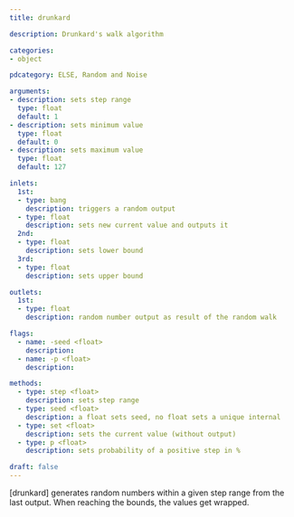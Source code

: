 ```yaml
---
title: drunkard

description: Drunkard's walk algorithm

categories:
- object

pdcategory: ELSE, Random and Noise

arguments:
- description: sets step range
  type: float
  default: 1
- description: sets minimum value
  type: float
  default: 0
- description: sets maximum value
  type: float
  default: 127

inlets:
  1st:
  - type: bang
    description: triggers a random output
  - type: float
    description: sets new current value and outputs it
  2nd:
  - type: float
    description: sets lower bound
  3rd:
  - type: float
    description: sets upper bound

outlets:
  1st:
  - type: float
    description: random number output as result of the random walk

flags:
  - name: -seed <float>
    description:
  - name: -p <float>
    description:

methods:
  - type: step <float>
    description: sets step range
  - type: seed <float>
    description: a float sets seed, no float sets a unique internal
  - type: set <float>
    description: sets the current value (without output)
  - type: p <float>
    description: sets probability of a positive step in %

draft: false
---
```


[drunkard] generates random numbers within a given step range from the last output. When reaching the bounds, the values get wrapped.

